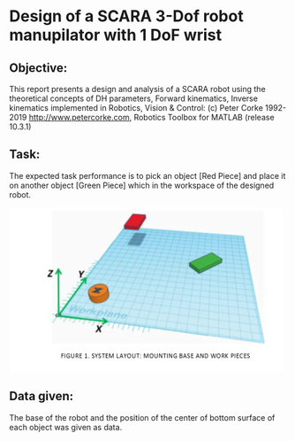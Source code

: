 # Design of a SCARA 3-Dof robot manupilator with 1 DoF wrist

## Objective:  
This report presents a design and analysis of a SCARA robot using the theoretical concepts of DH parameters, Forward kinematics, Inverse kinematics implemented in Robotics, Vision & Control: (c) Peter Corke 1992-2019 http://www.petercorke.com, Robotics Toolbox for MATLAB (release 10.3.1) 
 
## Task:  
The expected task performance is to pick an object [Red Piece] and place it on another object [Green Piece] which in the workspace of the designed robot.  

![](Description.PNG)
 
## Data given: 
The base of the robot and the position of the center of bottom surface of each object was given as data. 
